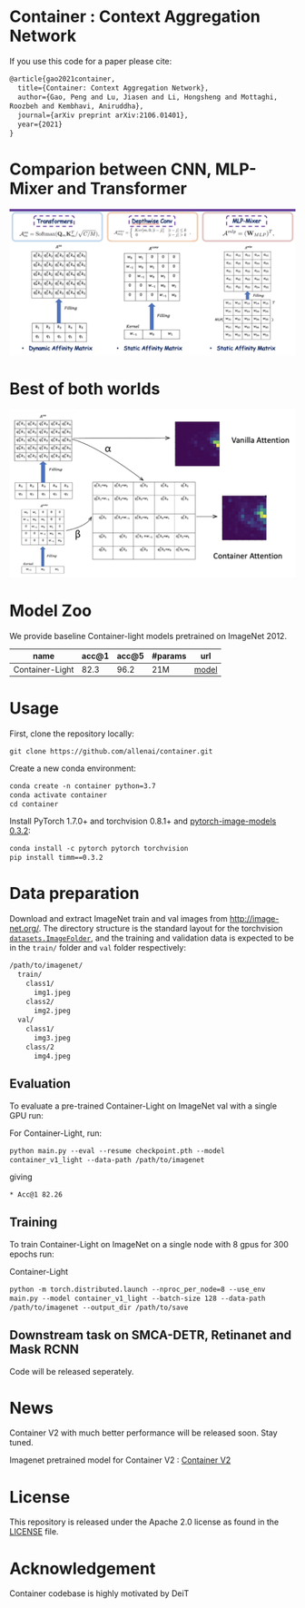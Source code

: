 # Container : Context Aggregation Network

If you use this code for a paper please cite:

```
@article{gao2021container,
  title={Container: Context Aggregation Network},
  author={Gao, Peng and Lu, Jiasen and Li, Hongsheng and Mottaghi, Roozbeh and Kembhavi, Aniruddha},
  journal={arXiv preprint arXiv:2106.01401},
  year={2021}
}
```

# Comparion between CNN, MLP-Mixer and Transformer
![Container](conv_mlp_transformer.jpg)
# Best of both worlds
![Container](container.jpg)

# Model Zoo

We provide baseline Container-light models pretrained on ImageNet 2012.

| name | acc@1 | acc@5 | #params | url |
| --- | --- | --- | --- | --- |
| Container-Light | 82.3 | 96.2 | 21M | [model](https://drive.google.com/file/d/1WMOWoxTX7AQDCbfMYh7naqIHube3K85A/view?usp=sharing) |

# Usage

First, clone the repository locally:
```
git clone https://github.com/allenai/container.git
```
Create a new conda environment:
```
conda create -n container python=3.7
conda activate container
cd container
```


Install PyTorch 1.7.0+ and torchvision 0.8.1+ and [pytorch-image-models 0.3.2](https://github.com/rwightman/pytorch-image-models):

```
conda install -c pytorch pytorch torchvision
pip install timm==0.3.2
```

# Data preparation

Download and extract ImageNet train and val images from http://image-net.org/.
The directory structure is the standard layout for the torchvision [`datasets.ImageFolder`](https://pytorch.org/docs/stable/torchvision/datasets.html#imagefolder), and the training and validation data is expected to be in the `train/` folder and `val` folder respectively:

```
/path/to/imagenet/
  train/
    class1/
      img1.jpeg
    class2/
      img2.jpeg
  val/
    class1/
      img3.jpeg
    class/2
      img4.jpeg
```

## Evaluation
To evaluate a pre-trained Container-Light on ImageNet val with a single GPU run:


For Container-Light, run:
```
python main.py --eval --resume checkpoint.pth --model container_v1_light --data-path /path/to/imagenet
```
giving
```
* Acc@1 82.26
```


## Training
To train Container-Light on ImageNet on a single node with 8 gpus for 300 epochs run:

Container-Light
```
python -m torch.distributed.launch --nproc_per_node=8 --use_env main.py --model container_v1_light --batch-size 128 --data-path /path/to/imagenet --output_dir /path/to/save
```
## Downstream task on SMCA-DETR, Retinanet and Mask RCNN
Code will be released seperately. 

# News
Container V2 with much better performance will be released soon. Stay tuned. 

Imagenet pretrained model for Container V2 : [Container V2](https://github.com/gaopengcuhk/Contianer-V2)

# License
This repository is released under the Apache 2.0 license as found in the [LICENSE](LICENSE) file.

# Acknowledgement
Container codebase is highly motivated by DeiT
